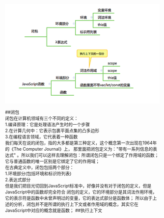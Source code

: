 ![pic1](./image/pic1.png)

##闭包  
闭包在计算机领域有三个不同的定义：  
1.编译原理：它是处理语法产生时的一个步骤  
2.在计算几何中：它表示包裹平面点集的凸多边形  
3.在编程语言领域，它代表着一种函数  
我们每天在说的闭包，指的大多都是第三种定义，这个概念第一次出现在1964年的《The Computer Journal》上，
那里面把闭包定义为："带有一系列信息的表达式" 。所以我们可以这样去理解闭包：所谓闭包只是一个绑定了作用域的函数；
它与普通函数的唯一区别是它绑定了它的作用域；  
在古典定义中，闭包包括两个部分：   
1.环境部分(包括环境和标识符列表)  
2.表达式部分  
但是我们把目光切回到JavaScript标准中，好像并没有对于闭包的定义，但是JavaScript中的函数却完全符合
闭包的定义，它的环境部分是其词法作用环境，它的表示符是函数中未曾声明过的变量，它的表达式部分是函数体；
所以由于上述的分析，闭包并不是所谓的执行上下文或者作用域的概念，其实它在JavaScript中对应的概念就是函数；
##执行上下文

